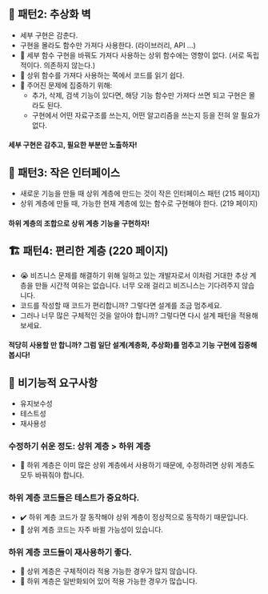 ## 🧱 패턴2: 추상화 벽

- 세부 구현은 감춘다.
- 구현을 몰라도 함수만 가져다 사용한다. (라이브러리, API ...)
- 🔄 세부 함수 구현을 바꿔도 가져다 사용하는 상위 함수에는 영향이 없다. (서로 독립적이다. 의존하지 않는다.)
- 📖 상위 함수를 가져다 사용하는 쪽에서 코드를 읽기 쉽다.
- 🔎 주어진 문제에 집중하기 위해:
  - 추가, 삭제, 검색 기능이 있다면, 해당 기능 함수만 가져다 쓰면 되고 구현은 몰라도 된다.
  - 구현에서 어떤 자료구조를 쓰는지, 어떤 알고리즘을 쓰는지 등을 전혀 알 필요가 없다.

#### 세부 구현은 감추고, 필요한 부분만 노출하자!

## 🧩 패턴3: 작은 인터페이스

- 새로운 기능을 만들 때 상위 계층에 만드는 것이 작은 인터페이스 패턴 (215 페이지)
- 상위 계층에 만들 때, 가능한 현재 계층에 있는 함수로 구현해야 한다. (219 페이지)

#### 하위 계층의 조합으로 상위 계층 기능을 구현하자!

## 🏗️ 패턴4: 편리한 계층 (220 페이지)

- 😭 비즈니스 문제를 해결하기 위해 일하고 있는 개발자로서 이처럼 거대한 추상 계층을 만들 시간적 여유는 없습니다. 너무 오래 걸리고 비즈니스는 기다려주지 않습니다.
- 코드를 작성할 때 코드가 편리합니까? 그렇다면 설계를 조금 멈추세요.
- 그러나 너무 많은 구체적인 것을 알아야 합니까? 그렇다면 다시 설계 패턴을 적용해 보세요.

#### 적당히 사용할 만 합니까? 그럼 일단 설계(계층화, 추상화)를 멈추고 기능 구현에 집중해봅시다!

## 📐 비기능적 요구사항

- 유지보수성
- 테스트성
- 재사용성

### 수정하기 쉬운 정도: 상위 계층 > 하위 계층

- 🔄 하위 계층은 이미 많은 상위 계층에서 사용하기 때문에, 수정하려면 상위 계층도 모두 바꿔줘야 합니다.

### 하위 계층 코드들은 테스트가 중요하다.

- ✔️ 하위 계층 코드가 잘 동작해야 상위 계층이 정상적으로 동작하기 때문입니다.
- 🔄 상위 계층 코드는 자주 바뀔 가능성이 있습니다.

### 하위 계층 코드들이 재사용하기 좋다.

- 🔁 상위 계층은 구체적이라 적용 가능한 경우가 많지 않습니다.
- 🎯 하위 계층은 일반화되어 있어 적용 가능한 경우가 많습니다.
